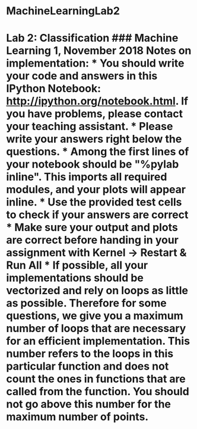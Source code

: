 # MachineLearningLab2
# Lab 2: Classification  ### Machine Learning 1, November 2018  Notes on implementation:  * You should write your code and answers in this IPython Notebook: http://ipython.org/notebook.html. If you have problems, please contact your teaching assistant. * Please write your answers right below the questions. * Among the first lines of your notebook should be "%pylab inline". This imports all required modules, and your plots will appear inline. * Use the provided test cells to check if your answers are correct * **Make sure your output and plots are correct before handing in your assignment with Kernel -> Restart &amp; Run All**  * **If possible, all your implementations should be vectorized and rely on loops as little as possible. Therefore for some questions, we give you a maximum number of loops that are necessary for an efficient implementation. This number refers to the loops in this particular function and does not count the ones in functions that are called from the function. You should not go above this number for the maximum number of points.**
